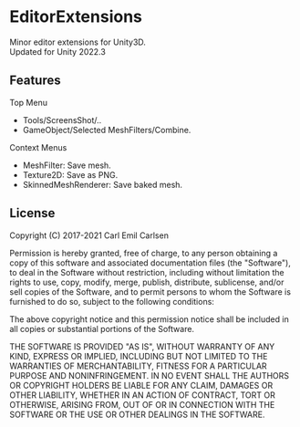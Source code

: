 EditorExtensions
===============

Minor editor extensions for Unity3D.  
Updated for Unity 2022.3


Features
-----------

Top Menu


- Tools/ScreensShot/..
- GameObject/Selected MeshFilters/Combine.

Context Menus

- MeshFilter: Save mesh.
- Texture2D: Save as PNG.
- SkinnedMeshRenderer: Save baked mesh.


License
-------

Copyright (C) 2017-2021 Carl Emil Carlsen

Permission is hereby granted, free of charge, to any person obtaining a copy of
this software and associated documentation files (the "Software"), to deal in
the Software without restriction, including without limitation the rights to
use, copy, modify, merge, publish, distribute, sublicense, and/or sell copies of
the Software, and to permit persons to whom the Software is furnished to do so,
subject to the following conditions:

The above copyright notice and this permission notice shall be included in all
copies or substantial portions of the Software.

THE SOFTWARE IS PROVIDED "AS IS", WITHOUT WARRANTY OF ANY KIND, EXPRESS OR
IMPLIED, INCLUDING BUT NOT LIMITED TO THE WARRANTIES OF MERCHANTABILITY, FITNESS
FOR A PARTICULAR PURPOSE AND NONINFRINGEMENT. IN NO EVENT SHALL THE AUTHORS OR
COPYRIGHT HOLDERS BE LIABLE FOR ANY CLAIM, DAMAGES OR OTHER LIABILITY, WHETHER
IN AN ACTION OF CONTRACT, TORT OR OTHERWISE, ARISING FROM, OUT OF OR IN
CONNECTION WITH THE SOFTWARE OR THE USE OR OTHER DEALINGS IN THE SOFTWARE.
